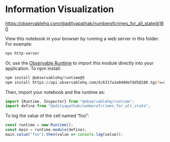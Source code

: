 # Information Visualization

https://observablehq.com/@adityapathak/numberofcrimes_for_all_state@180

View this notebook in your browser by running a web server in this folder. For
example:

~~~sh
npx http-server
~~~

Or, use the [Observable Runtime](https://github.com/observablehq/runtime) to
import this module directly into your application. To npm install:

~~~sh
npm install @observablehq/runtime@5
npm install https://api.observablehq.com/d/6317a1e0480efdd5@180.tgz?v=3
~~~

Then, import your notebook and the runtime as:

~~~js
import {Runtime, Inspector} from "@observablehq/runtime";
import define from "@adityapathak/numberofcrimes_for_all_state";
~~~

To log the value of the cell named “foo”:

~~~js
const runtime = new Runtime();
const main = runtime.module(define);
main.value("foo").then(value => console.log(value));
~~~
